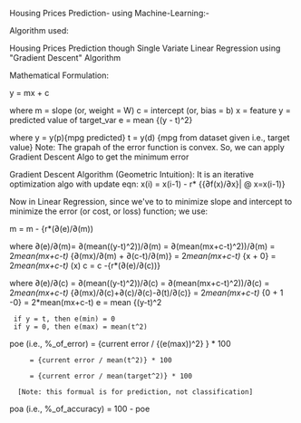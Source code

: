 Housing Prices Prediction- using Machine-Learning:-


Algorithm used:

Housing Prices Prediction though Single Variate Linear Regression using "Gradient Descent" Algorithm

Mathematical Formulation:

y = mx + c

 where m = slope (or, weight = W)
       c = intercept (or, bias = b)
       x = feature
       y = predicted value of target_var
e = mean {(y - t)^2}

 where y = y(p){mpg predicted} 
       t = y(d) {mpg from dataset given i.e., target value} 
Note: The grapah of the error function is convex. So, we can apply Gradient Descent Algo to get the minimum error

Gradient Descent Algorithm (Geometric Intuition):
It is an iterative optimization algo with update eqn: x(i) = x(i-1) - r* {{∂f(x)/∂x}| @ x=x(i-1)}

Now in Linear Regression, since we've to to minimize slope and intercept to minimize the error (or cost, or loss) function; we use:

m = m - {r*(∂(e)/∂(m))

 where ∂(e)/∂(m)= ∂(mean((y-t)^2))/∂(m) 
                 = ∂(mean(mx+c-t)^2))/∂(m) 
                 = 2*mean(mx+c-t)* {∂(mx)/∂(m) + ∂(c-t)/∂(m)} 
                 = 2*mean(mx+c-t)* {x + 0} 
                 = 2*mean(mx+c-t)* (x) 
c = c -{r*(∂(e)/∂(c))}

 where ∂(e)/∂(c) = ∂(mean((y-t)^2))/∂(c) 
                 = ∂(mean(mx+c-t)^2))/∂(c) 
                 = 2*mean(mx+c-t)* {∂(mx)/∂(c)+∂(c)/∂(c)-∂(t)/∂(c)} 
                 = 2*mean(mx+c-t)* {0 + 1 -0} 
                 = 2*mean(mx+c-t)
e = mean {(y-t)^2

     if y = t, then e(min) = 0
     if y = 0, then e(max) = mean(t^2)
poe (i.e., %_of_error) = {current error / {(e(max))^2} } * 100

         = {current error / mean(t^2)} * 100 

         = {current error / mean(target^2)} * 100 

      [Note: this formual is for prediction, not classification]
poa (i.e., %_of_accuracy) = 100 - poe 
